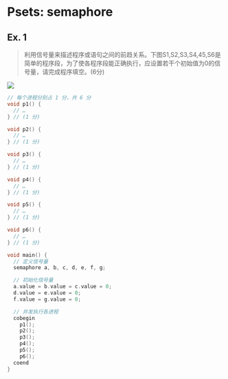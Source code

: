 
# Psets: semaphore

## Ex. 1

> 利用信号量来描述程序或语句之间的前趋关系。下图S1,S2,S3,S4,45,S6是简单的程序段，为了使各程序段能正确执行，应设置若干个初始值为0的信号量，请完成程序填空。(6分)

![](2-SyncPsets/assets/Pasted%20image%2020250528174022.png)

```c
// 每个进程分别占 1 分，共 6 分
void p1() { 
  // … 
} // (1 分)

void p2() { 
  // … 
} // (1 分)

void p3() { 
  // … 
} // (1 分)

void p4() { 
  // … 
} // (1 分)

void p5() { 
  // … 
} // (1 分)

void p6() { 
  // … 
} // (1 分)

void main() {
  // 定义信号量
  semaphore a, b, c, d, e, f, g;

  // 初始化信号量
  a.value = b.value = c.value = 0;
  d.value = e.value = 0;
  f.value = g.value = 0;

  // 并发执行各进程
  cobegin
    p1();
    p2();
    p3();
    p4();
    p5();
    p6();
  coend
}
```